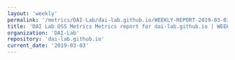 ```yaml
---
layout: 'weekly'
permalink: '/metrics/DAI-Lab/dai-lab.github.io/WEEKLY-REPORT-2019-03-03'
title: 'DAI Lab OSS Metrics Metrics report for dai-lab.github.io | WEEKLY-REPORT-2019-03-03'
organization: 'DAI-Lab'
repository: 'dai-lab.github.io'
current_date: '2019-03-03'
---
```

